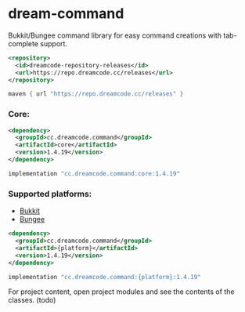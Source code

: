 # dream-command
Bukkit/Bungee command library for easy command creations with tab-complete support.

```xml
<repository>
  <id>dreamcode-repository-releases</id>
  <url>https://repo.dreamcode.cc/releases</url>
</repository>
```

```groovy
maven { url "https://repo.dreamcode.cc/releases" }
```

### Core:
```xml
<dependency>
  <groupId>cc.dreamcode.command</groupId>
  <artifactId>core</artifactId>
  <version>1.4.19</version>
</dependency>
```

```groovy
implementation "cc.dreamcode.command:core:1.4.19"
```

### Supported platforms:
- [Bukkit](https://github.com/DreamPoland/dream-command/tree/master/bukkit)
- [Bungee](https://github.com/DreamPoland/dream-command/tree/master/bungee)

```xml
<dependency>
  <groupId>cc.dreamcode.command</groupId>
  <artifactId>{platform}</artifactId>
  <version>1.4.19</version>
</dependency>
```
```groovy
implementation "cc.dreamcode.command:{platform}:1.4.19"
```

For project content, open project modules and see the contents of the classes. (todo)
